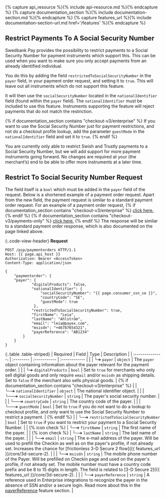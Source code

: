 {% capture api_resource %}{% include api-resource.md %}{% endcapture %}
{% capture documentation_section %}{% include documentation-section.md %}{%
endcapture %}
{% capture features_url %}{% include documentation-section-url.md href='/features' %}{% endcapture %}

## Restrict Payments To A Social Security Number

Swedbank Pay provides the possibility to restrict payments to a Social Security
Number for payment instruments which support this. This can be used when you
want to make sure you only accept payments from an already identified
individual.

You do this by adding the field `restrictedToSocialSecurityNumber` in the
`payer` field, in your payment order request, and setting it to `true`. This
will leave out all instruments which do not support this feature.

It will then use the `socialSecurityNumber` located in the `nationalIdentifier`
field (found within the `payer` field). The `nationalIdentifier` must be
included to use this feature. Instruments supporting the feature will reject
payments that do not match the restriction.

{% if documentation_section contains "checkout-v3/enterprise" %} If you want to
use the Social Security Number just for payment restrictions, and not do a
checkout profile lookup, add the parameter `guestMode` in the
`nationalIdentifier` field and set it to `true`. {% endif %}

You are currently only able to restrict Swish and Trustly payments to a Social
Security Number, but we will add support for more payment instruments going
forward. No changes are required at your (the merchant’s) end to be able to
offer more instruments at a later time.

## Restrict To Social Security Number Request

The field itself is a `bool` which must be added in the `payer` field of the
request. Below is a shortened example of a payment order request. Apart from the
new field, the payment request is similar to a standard payment order request.
For an example of a payment order request, {% if documentation_section contains
"checkout-v3/enterprise" %} [click
here.](/checkout-v3/enterprise/redirect#payment-order-request) {% endif %} {% if
documentation_section contains "checkout-v3/payments-only" %} [click
here.](/checkout-v3/payments-only/redirect#payment-order-request) {% endif %}
The response will be similar to a standard payment order response, which is also
documented on the page linked above.

{:.code-view-header}
**Request**

```http
POST /psp/paymentorders HTTP/1.1
Host: {{ page.api_host }}
Authorization: Bearer <AccessToken>
Content-Type: application/json

{
    "paymentorder": {
    "payer": {
            "digitalProducts": false,
            "nationalIdentifier": {
                "socialSecurityNumber": "{{ page.consumer_ssn_se }}",
                "countryCode": "SE",
                "guestMode": true
             },
            "restrictedToSocialSecurityNumber": true,
            "firstName": "Leia",
            "lastName": "Ahlström",
            "email": "leia@payex.com",
            "msisdn": "+46787654321",
            "payerReference": "AB1234"
        }
    }
}
```

{:.table .table-striped}
| Required         | Field     | Type         | Description   |
| :--------------: | :-------- | :----------- | :------------ |
|                  | └➔&nbsp;`payer`                    | `object`     | The `payer` object containing information about the payer relevant for the payment order.                                                                                                                                                                                                                |
| | └➔&nbsp;`digitalProducts`                       | `bool` | Set to `true` for merchants who only sell digital goods and only require `email` and/or `msisdn` as shipping details. Set to `false` if the merchant also sells physical goods. | {% if documentation_section contains "checkout-v3/enterprise" %}
|                  | └─➔&nbsp;`nationalIdentifier`    | `object` | The national identifier object.                                                                      |
|                  | └──➔&nbsp;`socialSecurityNumber` | `string` | The payer's social security number. |
|                  | └──➔&nbsp;`countryCode`          | `string` | The country code of the payer.                                                                     |
|                  | └──➔&nbsp;`guestMode`          | `bool` | Set to `true` if you do not want to do a lookup to checkout profile, and only want to use the Social Security Number to restrict a payment.                                                                     | {% endif %}
|                  | └─➔&nbsp;`restrictedToSocialSecurityNumber`                    | `bool`     | Set to `true` if you want to restrict your payment to a Social Security Number.                                                                                                |
| {% icon check %} | └─➔&nbsp;`firstName`                    | `string`     | The first name of the payer.                                                                                                                                                                                                                                                                              |
| {% icon check %} | └─➔&nbsp;`lastName`                    | `string`     | The last name of the payer.                                                                                                                                                                                                                                                                              |
|                  | └─➔&nbsp;`email`                   | `string`     | The e-mail address of the payer. Will be used to prefill the Checkin as well as on the payer's profile, if not already set. Increases the chance for [frictionless 3-D Secure 2 flow]({{ features_url }}/core/3d-secure-2).                                                                             |
|                  | └─➔&nbsp;`msisdn`                  | `string`     | The mobile phone number of the Payer. Will be prefilled on Checkin page and used on the payer's profile, if not already set. The mobile number must have a country code prefix and be 8 to 15 digits in length. The field is related to [3-D Secure 2]({{ features_url }}/core/3d-secure-2).            |
|                  | └─➔&nbsp;`payerReference`                     | `string`     | A reference used in Enterprise integrations to recognize the payer in the absence of SSN and/or a secure login. Read more about this in the [payerReference](/checkout-v3/enterprise/features/optional/enterprise-payer-reference) feature section.                                                                                                                                                                                                                       |

